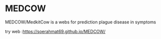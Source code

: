 # MEDCOW
MEDCOW/MedkitCow is a webs for prediction plague disease in symptoms


try web :https://soerahmat69.github.io/MEDCOW/
